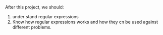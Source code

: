 After this project, we should:
1. under stand regular expressions
2. Know how regular expressions works and how they cn be used against different problems.
